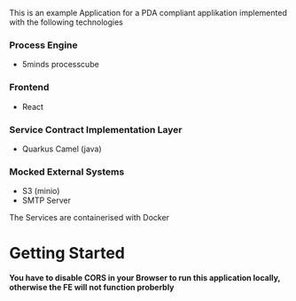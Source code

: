 This is an example Application for a PDA compliant applikation implemented with the following technologies
### Process Engine
- 5minds processcube
### Frontend
- React 
### Service Contract Implementation Layer
- Quarkus Camel (java)
### Mocked External Systems 
- S3 (minio)
- SMTP Server

The Services are containerised with Docker

# Getting Started

**You have to disable CORS in your Browser to run this application locally, otherwise the FE will not function proberbly**

